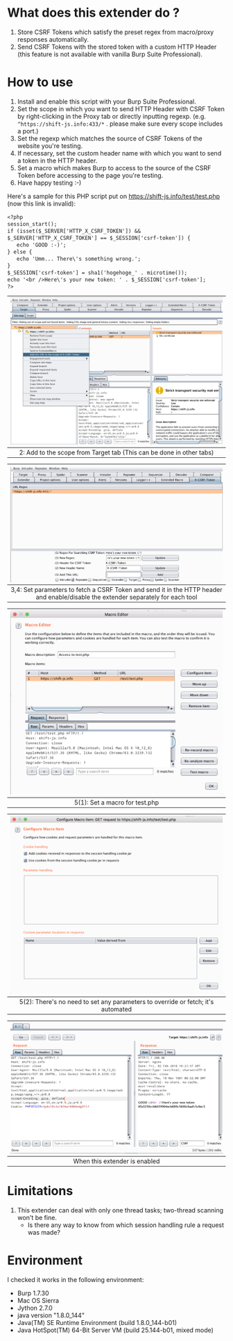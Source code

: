 # What does this extender do ?
1. Store CSRF Tokens which satisfy the preset regex from macro/proxy responses automatically.
2. Send CSRF Tokens with the stored token with a custom HTTP Header (this feature is not available with vanilla Burp Suite Professional).

# How to use

1. Install and enable this script with your Burp Suite Professional.
2. Set the scope in which you want to send HTTP Header with CSRF Token by right-clicking in the Proxy tab or directly inputting regexp. (e.g. ```^https://shift-js.info:433/*``` . please make sure every scope includes a port.)
3. Set the regexp which matches the source of CSRF Tokens of the website you're testing.
4. If necessary, set the custom header name with which you want to send a token in the HTTP header.
5. Set a macro which makes Burp to access to the source of the CSRF Token before accessing to the page you're testing.
6. Have happy testing :-)

Here's a sample for this PHP script put on https://shift-js.info/test/test.php (now this link is invalid):
```
<?php
session_start();
if (isset($_SERVER['HTTP_X_CSRF_TOKEN']) && $_SERVER['HTTP_X_CSRF_TOKEN'] == $_SESSION['csrf-token']) {
   echo 'GOOD :-)';
} else {
   echo 'Umm... There\'s something wrong.';
}
$_SESSION['csrf-token'] = sha1('hogehoge_' . microtime());
echo '<br />Here\'s your new token: ' . $_SESSION['csrf-token'];
?>
```

|![Step 2](img/step2.png "Add to the scope from Target tab (This can be done in other tabs)")|
|:--:|
|2: Add to the scope from Target tab (This can be done in other tabs)|

|![Step 3, 4](img/step3-4.png "Set parameters to fetch a CSRF Token and send it in the HTTP header and enable/disable the extender separately for each tool")|
|:--:|
|3,4: Set parameters to fetch a CSRF Token and send it in the HTTP header and enable/disable the extender separately for each tool|

|![Step 5](img/step5.1.png "Set a macro for test.php")|
|:--:|
|5(1): Set a macro for test.php|

|![Step 5](img/step5.2.png "There's no need to set any parameters to override or fetch; it's automated")|
|:--:|
|5(2): There's no need to set any parameters to override or fetch; it's automated|

|![When this extender is working](img/test01.png "When this extender is enabled")|
|:--:|
|When this extender is enabled|


# Limitations

1. This extender can deal with only one thread tasks; two-thread scanning won't be fine.
   - Is there any way to know from which session handling rule a request was made?
   
# Environment
I checked it works in the following environment:

- Burp 1.7.30
- Mac OS Sierra
- Jython 2.7.0
- java version "1.8.0_144"
- Java(TM) SE Runtime Environment (build 1.8.0_144-b01)
- Java HotSpot(TM) 64-Bit Server VM (build 25.144-b01, mixed mode)

